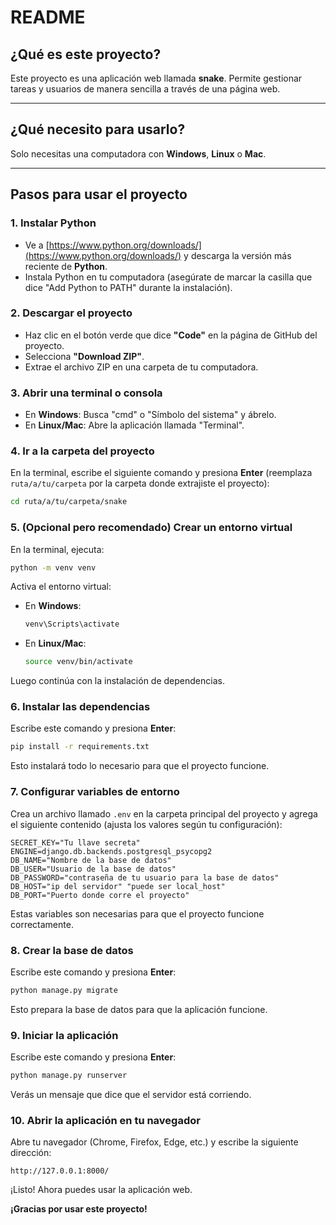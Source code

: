 # README

## ¿Qué es este proyecto?

Este proyecto es una aplicación web llamada **snake**. Permite gestionar tareas y usuarios de manera sencilla a través de una página web.

---

## ¿Qué necesito para usarlo?

Solo necesitas una computadora con **Windows**, **Linux** o **Mac**.  

---

## Pasos para usar el proyecto

### 1. Instalar Python

- Ve a [https://www.python.org/downloads/](https://www.python.org/downloads/) y descarga la versión más reciente de **Python**.
- Instala Python en tu computadora (asegúrate de marcar la casilla que dice "Add Python to PATH" durante la instalación).

### 2. Descargar el proyecto

- Haz clic en el botón verde que dice **"Code"** en la página de GitHub del proyecto.
- Selecciona **"Download ZIP"**.
- Extrae el archivo ZIP en una carpeta de tu computadora.

### 3. Abrir una terminal o consola

- En **Windows**: Busca "cmd" o "Símbolo del sistema" y ábrelo.
- En **Linux/Mac**: Abre la aplicación llamada "Terminal".

### 4. Ir a la carpeta del proyecto

En la terminal, escribe el siguiente comando y presiona **Enter** (reemplaza `ruta/a/tu/carpeta` por la carpeta donde extrajiste el proyecto):

```bash
cd ruta/a/tu/carpeta/snake
```
### 5. (Opcional pero recomendado) Crear un entorno virtual

En la terminal, ejecuta:

```bash
python -m venv venv
```

Activa el entorno virtual:

- En **Windows**:
  ```bash
  venv\Scripts\activate
  ```
- En **Linux/Mac**:
  ```bash
  source venv/bin/activate
  ```

Luego continúa con la instalación de dependencias.

### 6. Instalar las dependencias

Escribe este comando y presiona **Enter**:

```bash
pip install -r requirements.txt
```

Esto instalará todo lo necesario para que el proyecto funcione.

### 7. Configurar variables de entorno

Crea un archivo llamado `.env` en la carpeta principal del proyecto y agrega el siguiente contenido (ajusta los valores según tu configuración):

```
SECRET_KEY="Tu llave secreta"
ENGINE=django.db.backends.postgresql_psycopg2
DB_NAME="Nombre de la base de datos"
DB_USER="Usuario de la base de datos"
DB_PASSWORD="contraseña de tu usuario para la base de datos"
DB_HOST="ip del servidor" "puede ser local_host"
DB_PORT="Puerto donde corre el proyecto"
```

Estas variables son necesarias para que el proyecto funcione correctamente.

### 8. Crear la base de datos

Escribe este comando y presiona **Enter**:

```bash
python manage.py migrate
```

Esto prepara la base de datos para que la aplicación funcione.


### 9. Iniciar la aplicación

Escribe este comando y presiona **Enter**:

```bash
python manage.py runserver
```

Verás un mensaje que dice que el servidor está corriendo.

### 10. Abrir la aplicación en tu navegador

Abre tu navegador (Chrome, Firefox, Edge, etc.) y escribe la siguiente dirección:

```
http://127.0.0.1:8000/
```

¡Listo! Ahora puedes usar la aplicación web.


**¡Gracias por usar este proyecto!**
